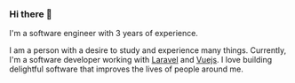 ### Hi there 👋

<!--
**antonday07/antonday07** is a ✨ _special_ ✨ repository because its `README.md` (this file) appears on your GitHub profile.

Here are some ideas to get you started:

- 🔭 I’m currently working on ...
- 🌱 I’m currently learning ...
- 👯 I’m looking to collaborate on ...
- 🤔 I’m looking for help with ...
- 💬 Ask me about ...
- 📫 How to reach me: ...
- 😄 Pronouns: ...
- ⚡ Fun fact: ...
-->

I'm a software engineer with 3 years of experience.

I am a person with a desire to study and experience many things. Currently, I'm a software developer working with [Laravel](https://laravel.com/) and [Vuejs](https://vuejs.org/). I love building delightful software that improves the lives of people around me.
